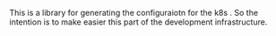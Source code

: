 This is a library for generating the configuraiotn for the k8s . So the intention is to make easier this part of the development infrastructure.
